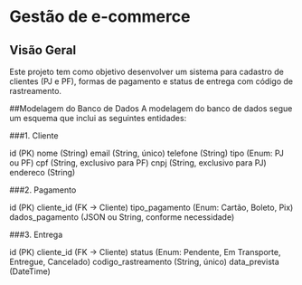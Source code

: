 # Gestão de e-commerce
## Visão Geral
Este projeto tem como objetivo desenvolver um sistema para cadastro de clientes (PJ e PF), formas de pagamento e status de entrega com código de rastreamento. 

##Modelagem do Banco de Dados
A modelagem do banco de dados segue um esquema que inclui as seguintes entidades:

###1. Cliente

  id (PK)
  nome (String)
  email (String, único)
  telefone (String)
  tipo (Enum: PJ ou PF)
  cpf (String, exclusivo para PF)
  cnpj (String, exclusivo para PJ)
  endereco (String)

###2. Pagamento

  id (PK)
  cliente_id (FK -> Cliente)
  tipo_pagamento (Enum: Cartão, Boleto, Pix)
  dados_pagamento (JSON ou String, conforme necessidade)

###3. Entrega

  id (PK)
  cliente_id (FK -> Cliente)
  status (Enum: Pendente, Em Transporte, Entregue, Cancelado)
  codigo_rastreamento (String, único)
  data_prevista (DateTime)
